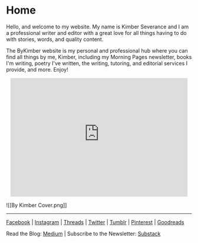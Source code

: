 # Home
Hello, and welcome to my website. My name is Kimber Severance and I am a professional writer and editor with a great love for all things having to do with stories, words, and quality content.

The ByKimber website is my personal and professional hub where you can find all things by me, Kimber, including my Morning Pages newsletter, books I'm writing, poetry I've written, the writing, tutoring, and editorial services I provide, and more. Enjoy! 

<div style="display: flex; justify-content: center;">
  <iframe src="https://kimberseverance.substack.com/embed" width="480" height="320" style="border:1px solid #EEE; background:white;" frameborder="0" scrolling="no"></iframe>
</div>


![[By Kimber Cover.png]]

***
[Facebook](https://www.facebook.com/bykimberseverance) | [Instagram](https://www.instagram.com/bykimberseverance/) | [Threads](https://www.threads.net/@bykimberseverance) | [Twitter](https://twitter.com/SeveranceKimber) | [Tumblr](https://bykimber.tumblr.com/) | [Pinterest](https://www.pinterest.com/bykimberseverance) | [Goodreads](https://www.goodreads.com/kimberseverance)

Read the Blog: [Medium](http://www.medium.com/@kimberseverance) | Subscribe to the Newsletter: [Substack](https://substack.com/@kimberseverance)